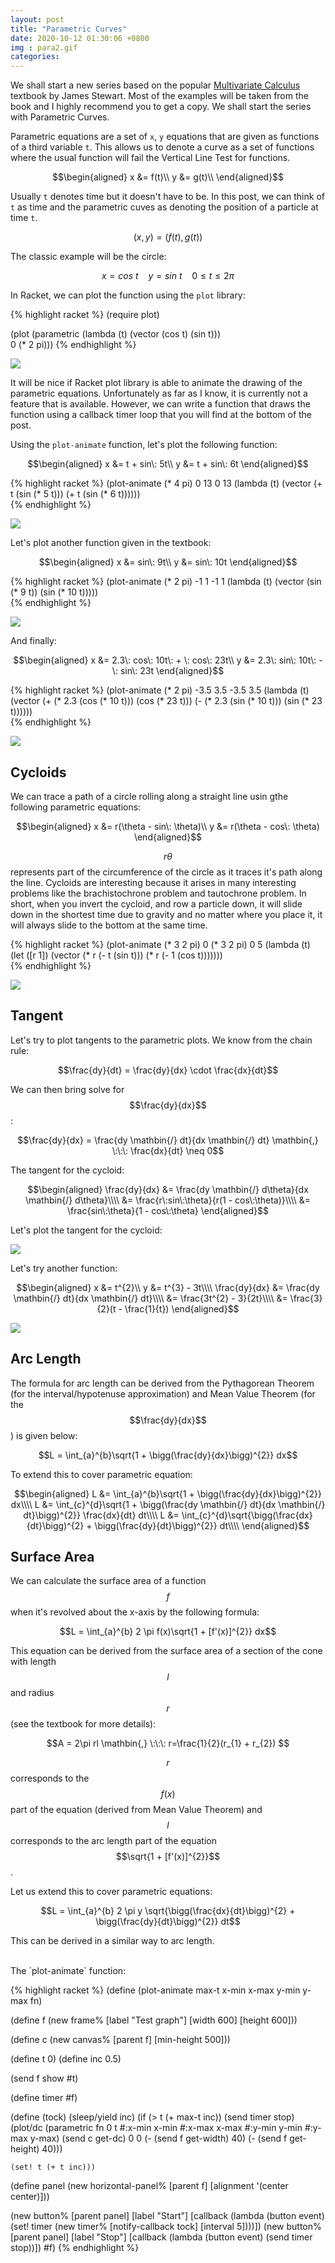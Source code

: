```yaml
---
layout: post
title: "Parametric Curves"
date: 2020-10-12 01:30:06 +0800
img : para2.gif
categories:
---
```


We shall start a new series based on the popular [Multivariate Calculus](https://www.amazon.com/Multivariable-Calculus-James-Stewart/dp/1305266641/ref=sr_1_1?crid=3OZ0BQMO52OZ7&dchild=1&keywords=multivariable+calculus+james&qid=1602362514&s=books&sprefix=multivar%2Cstripbooks-intl-ship%2C360&sr=1-1) textbook by James Stewart. Most of the examples will be taken from the book and I highly recommend you to get a copy. We shall start the series with Parametric Curves.

Parametric equations are a set of `x`, `y` equations that are given as functions of a third variable `t`. This allows us to denote a curve as a set of functions where the usual function will fail the Vertical Line Test for functions.

$$\begin{aligned}
x &= f(t)\\
y &= g(t)\\
\end{aligned}$$

Usually `t` denotes time but it doesn't have to be. In this post, we can think of `t` as time and the parametric cuves as denoting the position of a particle at time `t`.

$$(x, y) = (f(t), g(t))$$

The classic example will be the circle:

$$x = cos\: t \:\:\:\: y = sin\: t\:\:\:\: 0 \leqslant t \leqslant 2\pi$$

In Racket, we can plot the function using the `plot` library:

{% highlight racket %}
(require plot)

(plot (parametric
       (lambda (t)
         (vector (cos t)
                 (sin t)))   
       0
       (* 2 pi)))
{% endhighlight %}

![](/assets/img/para1.png)

It will be nice if Racket plot library is able to animate the drawing of the parametric equations. Unfortunately as far as I know, it is currently not a feature that is available. However, we can write a function that draws the function using a callback timer loop that you will find at the bottom of the post.

Using the `plot-animate` function, let's plot the following function:

$$\begin{aligned}
x &= t + sin\: 5t\\
y &= t + sin\: 6t
\end{aligned}$$

{% highlight racket %}
(plot-animate
 (* 4 pi)
 0 13 0 13
 (lambda (t)
   (vector (+ t (sin (* 5 t)))
           (+ t (sin (* 6 t))))))   
{% endhighlight %}

![](/assets/img/para2.gif)

Let's plot another function given in the textbook:

$$\begin{aligned}
x &= sin\: 9t\\
y &= sin\: 10t
\end{aligned}$$

{% highlight racket %}
(plot-animate
 (* 2 pi)
 -1 1 -1 1
 (lambda (t)
   (vector (sin (* 9 t))
           (sin (* 10 t)))))   
{% endhighlight %}

![](/assets/img/para3.gif)

And finally:

$$\begin{aligned}
x &= 2.3\: cos\: 10t\: + \: cos\: 23t\\
y &= 2.3\: sin\: 10t\: - \: sin\: 23t
\end{aligned}$$

{% highlight racket %}
(plot-animate
 (* 2 pi)
 -3.5 3.5 -3.5 3.5
 (lambda (t)
   (vector (+ (* 2.3 (cos (* 10 t))) (cos (* 23 t)))
           (- (* 2.3 (sin (* 10 t))) (sin (* 23 t))))))    
{% endhighlight %}

![](/assets/img/para4.gif)

## Cycloids

We can trace a path of a circle rolling along a straight line usin gthe following parametric equations:

$$\begin{aligned}
x &= r(\theta  - sin\: \theta)\\
y &= r(\theta  - cos\: \theta)
\end{aligned}$$

$$r\theta$$ represents part of the circumference of the circle as it traces it's path along the line. Cycloids are interesting because it arises in many interesting problems like the brachistochrone problem and tautochrone problem. In short, when you invert the cycloid, and row a particle down, it will slide down in the shortest time due to gravity and no matter where you place it, it will always slide to the bottom at the same time.

{% highlight racket %}
(plot-animate
 (* 3 2 pi)
 0 (* 3 2 pi) 0 5
 (lambda (t)
   (let ([r 1])
     (vector (* r (- t (sin t)))
             (* r (- 1 (cos t)))))))   
{% endhighlight %}

![](/assets/img/para5.gif)

## Tangent

Let's try to plot tangents to the parametric plots. We know from the chain rule:

$$\frac{dy}{dt} = \frac{dy}{dx} \cdot \frac{dx}{dt}$$

We can then bring solve for $$\frac{dy}{dx}$$:

$$\frac{dy}{dx} = \frac{dy \mathbin{/} dt}{dx \mathbin{/} dt} \mathbin{,} \:\:\: \frac{dx}{dt} \neq 0$$

The tangent for the cycloid:

$$\begin{aligned}
\frac{dy}{dx} &= \frac{dy \mathbin{/} d\theta}{dx \mathbin{/} d\theta}\\\\
&= \frac{r\:sin\:\theta}{r(1 - cos\:\theta)}\\\\
&= \frac{sin\:\theta}{1 - cos\:\theta}
\end{aligned}$$

Let's plot the tangent for the cycloid:

![](/assets/img/para6.gif)

Let's try another function:

$$\begin{aligned}
x &= t^{2}\\
y &= t^{3} - 3t\\\\
\frac{dy}{dx} &= \frac{dy \mathbin{/} dt}{dx \mathbin{/} dt}\\\\
&= \frac{3t^{2} - 3}{2t}\\\\
&= \frac{3}{2}(t - \frac{1}{t})
\end{aligned}$$

![](/assets/img/para7.gif)

## Arc Length

The formula for arc length can be derived from the Pythagorean Theorem (for the interval/hypotenuse approximation) and Mean Value Theorem (for the $$\frac{dy}{dx}$$) is given below:

$$L = \int_{a}^{b}\sqrt{1 + \bigg(\frac{dy}{dx}\bigg)^{2}} dx$$

To extend this to cover parametric equation:

$$\begin{aligned}
L &= \int_{a}^{b}\sqrt{1 + \bigg(\frac{dy}{dx}\bigg)^{2}} dx\\\\
L &= \int_{c}^{d}\sqrt{1 + \bigg(\frac{dy \mathbin{/} dt}{dx \mathbin{/} dt}\bigg)^{2}} \frac{dx}{dt} dt\\\\
L &= \int_{c}^{d}\sqrt{\bigg(\frac{dx}{dt}\bigg)^{2} + \bigg(\frac{dy}{dt}\bigg)^{2}} dt\\\\
\end{aligned}$$

## Surface Area

We can calculate the surface area of a function $$f$$ when it's revolved about the x-axis by the following formula:

$$L = \int_{a}^{b} 2 \pi f(x)\sqrt{1 + [f'(x)]^{2}} dx$$

This equation can be derived from the surface area of a section of the cone with length $$l$$ and radius $$r$$ (see the textbook for more details):

$$A = 2\pi rl \mathbin{,} \:\:\: r=\frac{1}{2}(r_{1} + r_{2}) $$

$$r$$ corresponds to the $$f(x)$$ part of the equation (derived from Mean Value Theorem) and $$l$$ corresponds to the arc length part of the equation $$\sqrt{1 + [f'(x)]^{2}}$$.

Let us extend this to cover parametric equations:

$$L = \int_{a}^{b} 2 \pi y \sqrt{\bigg(\frac{dx}{dt}\bigg)^{2} + \bigg(\frac{dy}{dt}\bigg)^{2}} dt$$

This can be derived in a similar way to arc length.

<br />
The `plot-animate` function:

{% highlight racket %}
(define (plot-animate
         max-t
         x-min
         x-max
         y-min
         y-max
         fn)

  (define f (new frame% [label "Test graph"]
                 [width 600]
                 [height 600]))

  (define c (new canvas% [parent f]
                 [min-height 500]))

  (define t 0)
  (define inc 0.5)

  (send f show #t)

  (define timer #f)

  (define (tock)
    (sleep/yield inc)
    (if (> t (+ max-t inc))
        (send timer stop)
        (plot/dc
         (parametric
          fn
          0
          t
          #:x-min x-min #:x-max x-max
          #:y-min y-min #:y-max y-max)
         (send c get-dc)
         0
         0
         (- (send f get-width) 40)
         (- (send f get-height) 40)))

    (set! t (+ t inc)))

  (define panel (new horizontal-panel% [parent f]
                     [alignment '(center center)]))

  (new button% [parent panel]
       [label "Start"]
       [callback (lambda (button event)
                   (set! timer (new timer% [notify-callback tock] [interval 5])))])
  (new button% [parent panel]
       [label "Stop"]
       [callback (lambda (button event)
                   (send timer stop))])
  #f)
{% endhighlight %}

